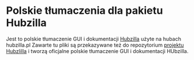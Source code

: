 Polskie tłumaczenia dla pakietu Hubzilla
========================================

Jest to polskie tłumaczenie GUI i dokumentacji [Hubzilla](https://framagit.org/hubzilla/core) użyte na hubach hubzilla.pl
Zawarte tu pliki są przekazywane też do repozytorium [projektu Hubzlilla](https://framagit.org/hubzilla/core.git) i tworzą oficjalne polskie tłumaczenie GUI i dokumentacji HUbzilla.

 
